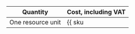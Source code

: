 | Quantity | Cost, including VAT |
| --- | --- |
| One resource unit | {{ sku|RUB|alb.balancer.active|string }} |
